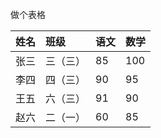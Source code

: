 做个表格



| 姓名     | 班级    | 语文 | 数学         |
| :------- | :------ | :---------------- | ------------------------- |
| 张三  | 三（三） | 85           | 100                   |
| 李四  | 四（三）    | 90          | 95                   |
| 王五 | 六（三） |91         | 90 |
| 赵六 | 二（一）   |  60                 | 85                    |
